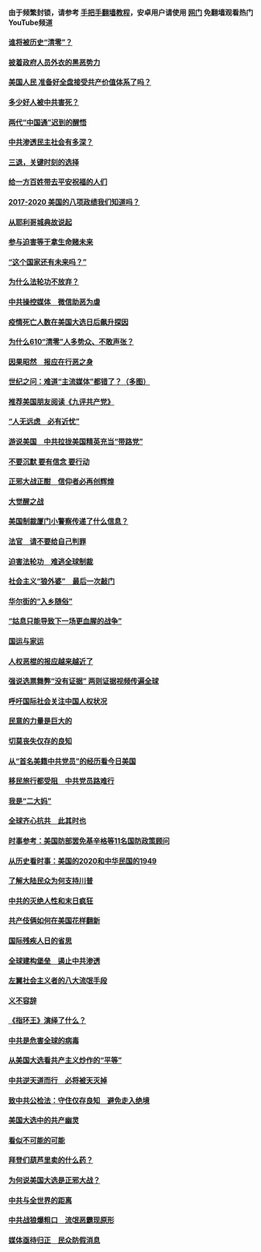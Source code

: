 #### 由于频繁封锁，请参考 [手把手翻墙教程](https://github.com/gfw-breaker/guides/wiki/)，安卓用户请使用 [网门](https://github.com/gfw-breaker/nogfw/blob/master/dl.md?t=01082300) 免翻墙观看热门YouTube频道 

#### [谁将被历史“清零”？](../pages/73/417485.md?t=01082300) 

#### [披着政府人员外衣的黑恶势力](../pages/73/417442.md?t=01082300) 

#### [美国人民 准备好全盘接受共产价值体系了吗？](../pages/73/417491.md?t=01082300) 

#### [多少好人被中共害死？](../pages/73/417144.md?t=01082300) 

#### [两代“中国通”迟到的醒悟](../pages/73/417064.md?t=01082300) 

#### [中共渗透民主社会有多深？](../pages/73/417063.md?t=01082300) 

#### [三退，关键时刻的选择](../pages/73/416969.md?t=01082300) 

#### [给一方百姓带去平安祝福的人们](../pages/73/416941.md?t=01082300) 

#### [2017-2020  美国的八项政绩我们知道吗？](../pages/73/416968.md?t=01082300) 

#### [从耶利哥城典故说起](../pages/73/416892.md?t=01082300) 

#### [参与迫害等于拿生命赌未来](../pages/73/416856.md?t=01082300) 

#### [“这个国家还有未来吗？”](../pages/73/416852.md?t=01082300) 

#### [为什么法轮功不放弃？](../pages/73/416864.md?t=01082300) 

#### [中共操控媒体　微信助恶为虐](../pages/73/416724.md?t=01082300) 

#### [疫情死亡人数在美国大选日后飙升探因](../pages/73/416606.md?t=01082300) 

#### [为什么610“清零”人多势众、不敢声张？](../pages/73/416632.md?t=01082300) 

#### [因果昭然　报应在行恶之身](../pages/73/416582.md?t=01082300) 

#### [世纪之问：难道“主流媒体”都错了？（多图）](../pages/73/416571.md?t=01082300) 

#### [推荐美国朋友阅读《九评共产党》](../pages/73/416510.md?t=01082300) 

#### [“人无远虑　必有近忧”](../pages/73/416513.md?t=01082300) 

#### [游说美国　中共拉拢美国精英充当“带路党”](../pages/73/416529.md?t=01082300) 

#### [不要沉默 要有信念 要行动](../pages/73/416457.md?t=01082300) 

#### [正邪大战正酣　信仰者必再创辉煌](../pages/73/416433.md?t=01082300) 

#### [大觉醒之战](../pages/73/416456.md?t=01082300) 

#### [美国制裁厦门小警察传递了什么信息？](../pages/73/416432.md?t=01082300) 

#### [法官　请不要给自己判罪](../pages/73/416379.md?t=01082300) 

#### [迫害法轮功　难逃全球制裁](../pages/73/416380.md?t=01082300) 

#### [社会主义“狼外婆”　最后一次敲门](../pages/73/416394.md?t=01082300) 

#### [华尔街的“入乡随俗”](../pages/73/416395.md?t=01082300) 

#### [“姑息只能导致下一场更血腥的战争”](../pages/73/416223.md?t=01082300) 

#### [国运与家运](../pages/73/416224.md?t=01082300) 

#### [人权恶棍的报应越来越近了](../pages/73/416276.md?t=01082300) 

#### [强说选票舞弊“没有证据” 两则证据视频传遍全球](../pages/73/416227.md?t=01082300) 

#### [呼吁国际社会关注中国人权状况](../pages/73/416135.md?t=01082300) 

#### [民意的力量是巨大的](../pages/73/416222.md?t=01082300) 

#### [切莫丧失仅存的良知](../pages/73/416134.md?t=01082300) 

#### [从“首名美籍中共党员”的经历看今日美国](../pages/73/416114.md?t=01082300) 

#### [移民旅行都受阻　中共党员路难行](../pages/73/416033.md?t=01082300) 

#### [我是“二大妈”](../pages/73/415529.md?t=01082300) 

#### [全球齐心抗共　此其时也](../pages/73/415989.md?t=01082300) 

#### [时事参考：美国防部罢免基辛格等11名国防政策顾问](../pages/73/415970.md?t=01082300) 

#### [从历史看时事：美国的2020和中华民国的1949](../pages/73/415949.md?t=01082300) 

#### [了解大陆民众为何支持川普](../pages/73/415950.md?t=01082300) 

#### [中共的灭绝人性和末日疯狂](../pages/73/415944.md?t=01082300) 

#### [共产伎俩如何在美国花样翻新](../pages/73/415908.md?t=01082300) 

#### [国际残疾人日的省思](../pages/73/415849.md?t=01082300) 

#### [全球建构堡垒　遏止中共渗透](../pages/73/415850.md?t=01082300) 

#### [左翼社会主义者的八大流氓手段](../pages/73/415802.md?t=01082300) 

#### [义不容辞](../pages/73/415807.md?t=01082300) 

#### [《指环王》演绎了什么？](../pages/73/415739.md?t=01082300) 

#### [中共是危害全球的病毒](../pages/73/415569.md?t=01082300) 

#### [从美国大选看共产主义炒作的“平等”](../pages/73/415654.md?t=01082300) 

#### [中共逆天道而行　必将被天灭掉](../pages/73/415626.md?t=01082300) 

#### [致中共公检法：守住仅存良知　避免走入绝境](../pages/73/415627.md?t=01082300) 

#### [美国大选中的共产幽灵](../pages/73/415618.md?t=01082300) 

#### [看似不可能的可能](../pages/73/415619.md?t=01082300) 

#### [拜登们葫芦里卖的什么药？](../pages/73/415531.md?t=01082300) 

#### [为何说美国大选是正邪大战？](../pages/73/415530.md?t=01082300) 

#### [中共与全世界的距离](../pages/73/415435.md?t=01082300) 

#### [中共战狼爆粗口　流氓恶霸现原形](../pages/73/415426.md?t=01082300) 

#### [媒体亟待归正　民众防假消息](../pages/73/415402.md?t=01082300) 

